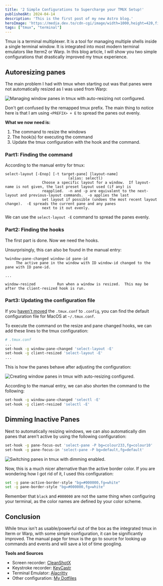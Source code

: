 ```yaml
---
title: '2 Simple Configurations to Supercharge your TMUX Setup!'
publishedAt: 2024-04-14
description: 'This is the first post of my new Astro blog.'
heroImage: 'https://media.dev.to/cdn-cgi/image/width=1000,height=420,fit=cover,gravity=auto,format=auto/https%3A%2F%2Fdev-to-uploads.s3.amazonaws.com%2Fuploads%2Farticles%2F8xfd3ae514xhra5nnpt3.jpg'
tags: ["tmux", "terminal"]
---
```


Tmux is a terminal multiplexer. It is a tool for managing multiple shells inside a single terminal window. It is integrated into most modern terminal emulators like Iterm2 or Warp.  In this blog article, I will show you two simple configurations that drastically improved my tmux experience.

## Autoresizing panes

The main problem I had with tmux when starting out was that panes were not automatically resized as I was used from Warp:

![Managing window panes in tmux with auto-resizing not configured.](https://dev-to-uploads.s3.amazonaws.com/uploads/articles/qjyfdlwmxlsb9bkqhxfv.gif)

Don't get confused by the remapped tmux prefix. The main thing to notice here is that I am using `<PREFIX> + E` to spread the panes out evenly.

**What we now need is:**

1. The command to resize the windows
2. The hook(s) for executing the command
3. Update the tmux configuration with the hook and the command.

### Part1: Finding the command

According to the manual entry for tmux:

```man
select-layout [-Enop] [-t target-pane] [layout-name]
							 (alias: selectl)
				 Choose a specific layout for a window.  If layout-name is not given, the last preset layout used (if any) is
				 reapplied.  -n and -p are equivalent to the next-layout and previous-layout commands.  -o applies the last
				 set layout if possible (undoes the most recent layout change).  -E spreads the current pane and any panes
				 next to it out evenly.
```

We can use the `select-layout -E` command to spread the panes evenly.

### Part2: Finding the hooks

The first part is done. Now we need the hooks.

Unsurprisingly, this can also be found in the manual entry:

```man
%window-pane-changed window-id pane-id
	 The active pane in the window with ID window-id changed to the pane with ID pane-id.

...

window-resized          Run when a window is resized.  This may be after the client-resized hook is run.
```

### Part3: Updating the configuration file

If you [haven't moved](https://unix.stackexchange.com/questions/644819/is-it-possible-to-move-tmux-conf-to-config-folder) the `.tmux.conf` to `.config`, you can find the default configuration file for MacOS at `~/.tmux.conf`.

To execute the command on the resize and pane changed hooks, we can add these lines to the tmux configuration:

```bash
# .tmux.conf
...
set-hook -g window-pane-changed 'select-layout -E'
set-hook -g client-resized 'select-layout -E'
...
```

This is how the panes behave after adjusting the configuration:

![Creating window panes in tmux with auto-resizing configured.](https://dev-to-uploads.s3.amazonaws.com/uploads/articles/u4pg3e849imrdnyf78q7.gif)

According to the manual entry, we can also shorten the command to the following:

```bash
set-hook -g window-pane-changed 'selectl -E'
set-hook -g client-resized 'selectl -E'
```

## Dimming Inactive Panes

Next to automatically resizing windows, we can also automatically dim panes that aren't active by using the following configuration:

```bash
set-hook -g pane-focus-out 'select-pane -P bg=colour233,fg=colour10'
set-hook -g pane-focus-in 'select-pane -P bg=default,fg=default'
```

![Switching panes in tmux with dimming enabled.](https://dev-to-uploads.s3.amazonaws.com/uploads/articles/5kgr00agqsw70mb5qrau.gif)

Now, this is a much nicer alternative than the active border color. If you are wondering how I got rid of it, I used this configuration:

```bash
set -g pane-active-border-style "bg=#000000,fg=white"
set -g pane-border-style "bg=#000000,fg=white"
```

Remember that `black` and `#000000` are not the same thing when configuring your terminal, as the color names are defined by your color scheme.

## Conclusion

While tmux isn't as usable/powerful out of the box as the integrated tmux in Iterm or Warp, with some simple configuration, it can be significantly improved. The manual page for tmux is the go to source for looking up commands and events and will save a lot of time googling.

**Tools and Sources**
- Screen recorder: [CleanShotX](https://cleanshot.com/)
- Keystroke recorder: [KeyCastr](https://github.com/keycastr/keycastr)
- Terminal Emulator: [Alacritty](https://github.com/alacritty/alacritty)
- Other configuration: [My Dotfiles](https://github.com/CuddlyBunion341/dotfiles)

